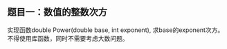 ## 题目一：数值的整数次方
实现函数double Power(double base, int exponent), 求base的exponent次方。
不得使用库函数，同时不需要考虑大数问题。

